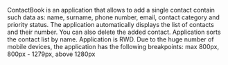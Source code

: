 ContactBook is an application that allows to add a single 
contact contain such data as: name, surname, 
phone number, email, contact category and priority status.
The application automatically displays the list of contacts 
and their number. You can also delete the added contact. 
Application sorts the contact list by name. 
Application is RWD. Due to the huge number of mobile devices, 
the application has the following breakpoints:
max 800px,
800px - 1279px,
above 1280px